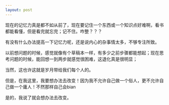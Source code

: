 ```yaml
---
layout: post
---
```


现在的记忆力真是都不如从前了，现在要记住一个东西或一个知识点好难啊，看书都能看懂，但是看完就忘完；记不住。咋整？？？

有没有什么办法提高一下记忆力呢，还是说内心的杂事情太多，不够专注所致。

以前想问题的时候，感觉就像有个草稿本一样，有多少之前步骤都能想起；现在思考问题的时候，能回想一到两步就感觉很困难，这退化真是很明显；

当然，这也许这就是岁月带给我们每个人的。

但是，在我这里，我要想办法去改变！因为我不允许自己做一个俗人，更不允许自己做一个庸人！不然那样自己会bian

是的，我说了就会想办法去改变。